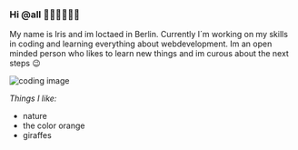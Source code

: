 ### Hi @all ✌🏼✌🏼✌🏼

My name is Iris and im loctaed in Berlin. Currently I´m working on my skills in coding and learning everything about webdevelopment. Im an open minded person who likes to learn new things and im curous about the next steps 😉


![coding image](https://upload.wikimedia.org/wikipedia/commons/1/16/Parallax-scroll-example.gif)


*Things I like:*
- nature 
- the color orange
- giraffes

<!--
**IrisHerholz/IrisHerholz** is a ✨ _special_ ✨ repository because its `README.md` (this file) appears on your GitHub profile.

Here are some ideas to get you started:

- 🔭 I’m currently working on ...
- 🌱 I’m currently learning ...
- 👯 I’m looking to collaborate on ...
- 🤔 I’m looking for help with ...
- 💬 Ask me about ...
- 📫 How to reach me: ...
- 😄 Pronouns: ...
- ⚡ Fun fact: ...
-->
